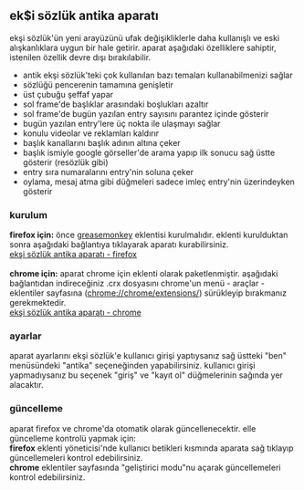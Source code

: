 <h2>ek$i sözlük antika aparatı</h2>

ekşi sözlük'ün yeni arayüzünü ufak değişikliklerle daha kullanışlı ve eski alışkanlıklara uygun bir hale getirir. aparat aşağıdaki özelliklere sahiptir, istenilen özellik devre dışı bırakılabilir.<br/>
* antik ekşi sözlük'teki çok kullanılan bazı temaları kullanabilmenizi sağlar
* sözlüğü pencerenin tamamına genişletir
* üst çubuğu şeffaf yapar
* sol frame'de başlıklar arasındaki boşlukları azaltır
* sol frame'de bugün yazılan entry sayısını parantez içinde gösterir
* bugün yazılan entry'lere üç nokta ile ulaşmayı sağlar
* konulu videolar ve reklamları kaldırır
* başlık kanallarını başlık adının altına çeker
* başlık ismiyle google görseller'de arama yapıp ilk sonucu sağ üstte gösterir (resözlük gibi)
* entry sıra numaralarını entry'nin soluna çeker
* oylama, mesaj atma gibi düğmeleri sadece imleç entry'nin üzerindeyken gösterir
 
<h3>kurulum</h3>
<b>firefox için:</b> önce <a href="https://addons.mozilla.org/en-US/firefox/addon/greasemonkey/">greasemonkey</a> eklentisi kurulmalıdır. eklenti kurulduktan sonra aşağıdaki bağlantıya tıklayarak aparatı kurabilirsiniz.<br/>
<a href="https://github.com/kolpazar/eksibeta/raw/master/src/eksi_sozluk_antika.user.js">ekşi sözlük antika aparatı - firefox</a><br/><br/>
<b>chrome için:</b> aparat chrome için eklenti olarak paketlenmiştir. aşağıdaki bağlantıdan indireceğiniz .crx dosyasını chrome'un menü - araçlar - eklentiler sayfasına (<a href="chrome://chrome/extensions/">chrome://chrome/extensions/</a>) sürükleyip bırakmanız gerekmektedir.<br/>
<a href="http://eyyam.org/eksibeta/chrome/eksi_sozluk_antika.crx">ekşi sözlük antika aparatı - chrome</a><br/>

<h3>ayarlar</h3>
aparat ayarlarını ekşi sözlük'e kullanıcı girişi yaptıysanız sağ üstteki "ben" menüsündeki "antika" seçeneğinden yapabilirsiniz. kullanıcı girişi yapmadıysanız bu seçenek "giriş" ve "kayıt ol" düğmelerinin sağında yer alacaktır.

<h3>güncelleme</h3>
aparat firefox ve chrome'da otomatik olarak güncellenecektir. elle güncelleme kontrolü yapmak için:<br/>
<b>firefox</b> eklenti yöneticisi'nde kullanıcı betikleri kısmında aparata sağ tıklayıp güncellemeleri kontrol edebilirsiniz.<br/>
<b>chrome</b> eklentiler sayfasında "geliştirici modu"nu açarak güncellemeleri kontrol edebilirsiniz.
